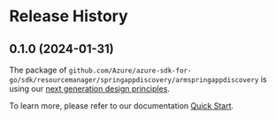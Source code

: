 # Release History

## 0.1.0 (2024-01-31)

The package of `github.com/Azure/azure-sdk-for-go/sdk/resourcemanager/springappdiscovery/armspringappdiscovery` is using our [next generation design principles](https://azure.github.io/azure-sdk/general_introduction.html).

To learn more, please refer to our documentation [Quick Start](https://aka.ms/azsdk/go/mgmt).
